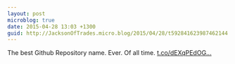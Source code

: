 ```yaml
---
layout: post
microblog: true
date: 2015-04-28 13:03 +1300
guid: http://JacksonOfTrades.micro.blog/2015/04/28/t592841623987462144.html
---
```

The best Github Repository name. Ever. Of all time. [t.co/dEXqPEdOG...](http://t.co/dEXqPEdOGa)
